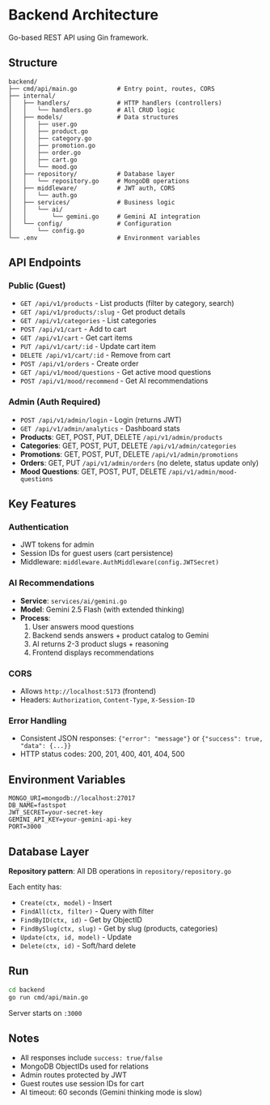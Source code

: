 # Backend Architecture

Go-based REST API using Gin framework.

## Structure

```
backend/
├── cmd/api/main.go           # Entry point, routes, CORS
├── internal/
│   ├── handlers/             # HTTP handlers (controllers)
│   │   └── handlers.go       # All CRUD logic
│   ├── models/               # Data structures
│   │   ├── user.go
│   │   ├── product.go
│   │   ├── category.go
│   │   ├── promotion.go
│   │   ├── order.go
│   │   ├── cart.go
│   │   └── mood.go
│   ├── repository/           # Database layer
│   │   └── repository.go     # MongoDB operations
│   ├── middleware/           # JWT auth, CORS
│   │   └── auth.go
│   ├── services/             # Business logic
│   │   └── ai/
│   │       └── gemini.go     # Gemini AI integration
│   └── config/               # Configuration
│       └── config.go
└── .env                      # Environment variables
```

## API Endpoints

### Public (Guest)
- `GET /api/v1/products` - List products (filter by category, search)
- `GET /api/v1/products/:slug` - Get product details
- `GET /api/v1/categories` - List categories
- `POST /api/v1/cart` - Add to cart
- `GET /api/v1/cart` - Get cart items
- `PUT /api/v1/cart/:id` - Update cart item
- `DELETE /api/v1/cart/:id` - Remove from cart
- `POST /api/v1/orders` - Create order
- `GET /api/v1/mood/questions` - Get active mood questions
- `POST /api/v1/mood/recommend` - Get AI recommendations

### Admin (Auth Required)
- `POST /api/v1/admin/login` - Login (returns JWT)
- `GET /api/v1/admin/analytics` - Dashboard stats
- **Products**: GET, POST, PUT, DELETE `/api/v1/admin/products`
- **Categories**: GET, POST, PUT, DELETE `/api/v1/admin/categories`
- **Promotions**: GET, POST, PUT, DELETE `/api/v1/admin/promotions`
- **Orders**: GET, PUT `/api/v1/admin/orders` (no delete, status update only)
- **Mood Questions**: GET, POST, PUT, DELETE `/api/v1/admin/mood-questions`

## Key Features

### Authentication
- JWT tokens for admin
- Session IDs for guest users (cart persistence)
- Middleware: `middleware.AuthMiddleware(config.JWTSecret)`

### AI Recommendations
- **Service**: `services/ai/gemini.go`
- **Model**: Gemini 2.5 Flash (with extended thinking)
- **Process**:
  1. User answers mood questions
  2. Backend sends answers + product catalog to Gemini
  3. AI returns 2-3 product slugs + reasoning
  4. Frontend displays recommendations

### CORS
- Allows `http://localhost:5173` (frontend)
- Headers: `Authorization`, `Content-Type`, `X-Session-ID`

### Error Handling
- Consistent JSON responses: `{"error": "message"}` or `{"success": true, "data": {...}}`
- HTTP status codes: 200, 201, 400, 401, 404, 500

## Environment Variables

```env
MONGO_URI=mongodb://localhost:27017
DB_NAME=fastspot
JWT_SECRET=your-secret-key
GEMINI_API_KEY=your-gemini-api-key
PORT=3000
```

## Database Layer

**Repository pattern**: All DB operations in `repository/repository.go`

Each entity has:
- `Create(ctx, model)` - Insert
- `FindAll(ctx, filter)` - Query with filter
- `FindByID(ctx, id)` - Get by ObjectID
- `FindBySlug(ctx, slug)` - Get by slug (products, categories)
- `Update(ctx, id, model)` - Update
- `Delete(ctx, id)` - Soft/hard delete

## Run

```bash
cd backend
go run cmd/api/main.go
```

Server starts on `:3000`

## Notes

- All responses include `success: true/false`
- MongoDB ObjectIDs used for relations
- Admin routes protected by JWT
- Guest routes use session IDs for cart
- AI timeout: 60 seconds (Gemini thinking mode is slow)

